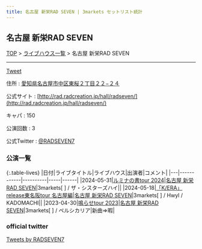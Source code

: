 ```yaml
---
title: 名古屋 新栄RAD SEVEN | 3markets セットリスト統計
---
```

## 名古屋 新栄RAD SEVEN

[TOP](/setlist/) > [ライブハウス一覧](livehouses.html) > 名古屋 新栄RAD SEVEN

___

<a href="https://twitter.com/share?ref_src=twsrc%5Etfw" data-text="3markets[ ]セットリスト > 名古屋 新栄RAD SEVEN" class="twitter-share-button" data-via="3markets" data-hashtags="3markets" data-related="3markets" data-show-count="false">Tweet</a>

住所
:    <a href="https://www.google.co.jp/maps/search/%E6%84%9B%E7%9F%A5%E7%9C%8C%E5%90%8D%E5%8F%A4%E5%B1%8B%E5%B8%82%E4%B8%AD%E5%8C%BA%E6%9D%B1%E6%A1%9C%EF%BC%92%E4%B8%81%E7%9B%AE%EF%BC%92%EF%BC%92%E2%88%92%EF%BC%92%EF%BC%94" rel="noopener noreferrer" target="_blank">愛知県名古屋市中区東桜２丁目２２−２４</a>

公式サイト
:    [http://rad.radcreation.jp/hall/radseven/](http://rad.radcreation.jp/hall/radseven/)

キャパ
:    150

公演回数
: 3


公式Twitter
: <a href="https://twitter.com/RADSEVEN7">@RADSEVEN7</a>


### 公演一覧

{:.table-lives}
|日付|ライブタイトル|ライブハウス|出演者|コメント|
|---|------------|----------|-----|------|
|<span class="nowrap">2024-05-31</span>|[ルミナの書tour 2024](live122.html)|[名古屋 新栄RAD SEVEN](livehouse023.html)|3markets[ ] / ザ・シスターズハイ||
|<span class="nowrap">2024-05-18</span>|[「K/ERA」release東名阪tour 名古屋編](live120.html)|[名古屋 新栄RAD SEVEN](livehouse023.html)|3markets[ ] / Hwyl /  KADOMACHI||
|<span class="nowrap">2023-04-30</span>|[鳴らせtour 2023](live063.html)|[名古屋 新栄RAD SEVEN](livehouse023.html)|3markets[ ] / ペルシカリア|新曲=>暇|




### official twitter

<a class="twitter-timeline" href="https://twitter.com/RADSEVEN7?ref_src=twsrc%5Etfw">Tweets by RADSEVEN7</a> <script async src="https://platform.twitter.com/widgets.js" charset="utf-8"></script>


<script async src="https://platform.twitter.com/widgets.js" charset="utf-8"></script>
